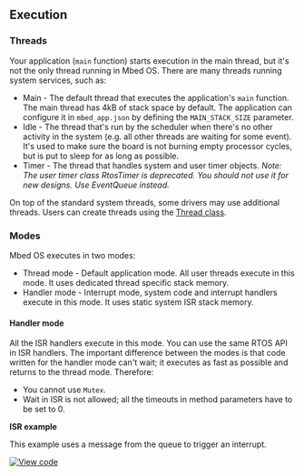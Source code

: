 ## Execution

### Threads

Your application (`main` function) starts execution in the main thread, but it's not the only thread running in Mbed OS. There are many threads running system services, such as:
* Main - The default thread that executes the application's `main` function. The main thread has 4kB of stack space by default. The application can configure it in `mbed_app.json` by defining the `MAIN_STACK_SIZE` parameter.
* Idle - The thread that's run by the scheduler when there's no other activity in the system (e.g. all other threads are waiting for some event). It's used to make sure the board is not burning empty processor cycles, but is put to sleep for as long as possible.
* Timer - The thread that handles system and user timer objects. *Note: The user timer class RtosTimer is deprecated. You should not use it for new designs. Use EventQueue instead.*

On top of the standard system threads, some drivers may use additional threads. Users can create threads using the [Thread class](../apis/thread.html).

### Modes

Mbed OS executes in two modes:

* Thread mode - Default application mode. All user threads execute in this mode. It uses dedicated thread specific stack memory.
* Handler mode - Interrupt mode, system code and interrupt handlers execute in this mode. It uses static system ISR stack memory.

#### Handler mode

All the ISR handlers execute in this mode. You can use the same RTOS API in ISR handlers. The important difference between the modes is that code written for the handler mode can't wait; it executes as fast as possible and returns to the thread mode. Therefore:

* You cannot use `Mutex`.
* Wait in ISR is not allowed; all the timeouts in method parameters have to be set to 0.

**ISR example**

This example uses a message from the queue to trigger an interrupt.

[![View code](https://www.mbed.com/embed/?url=https://os.mbed.com/teams/mbed_example/code/rtos_isr/)](https://os.mbed.com/teams/mbed_example/code/rtos_isr/file/985db97e8ae0/main.cpp)
